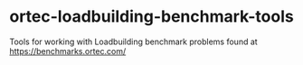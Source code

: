 # ortec-loadbuilding-benchmark-tools
Tools for working with Loadbuilding benchmark problems found at https://benchmarks.ortec.com/
